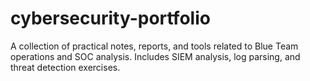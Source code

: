 # cybersecurity-portfolio
A collection of practical notes, reports, and tools related to Blue Team operations and SOC analysis. Includes SIEM analysis, log parsing, and threat detection exercises.
